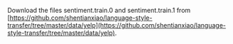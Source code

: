 Download the files sentiment.train.0 and sentiment.train.1 from [https://github.com/shentianxiao/language-style-transfer/tree/master/data/yelp](https://github.com/shentianxiao/language-style-transfer/tree/master/data/yelp).
